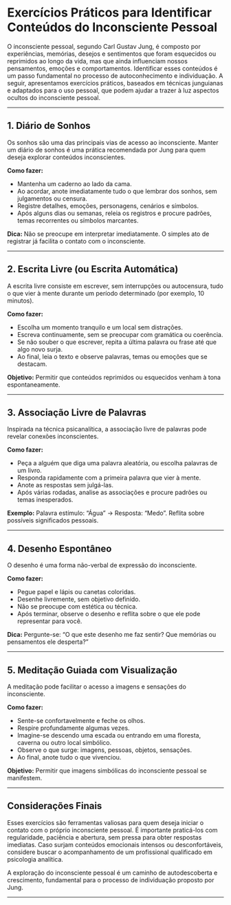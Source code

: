 
# Exercícios Práticos para Identificar Conteúdos do Inconsciente Pessoal

O inconsciente pessoal, segundo Carl Gustav Jung, é composto por experiências, memórias, desejos e sentimentos que foram esquecidos ou reprimidos ao longo da vida, mas que ainda influenciam nossos pensamentos, emoções e comportamentos. Identificar esses conteúdos é um passo fundamental no processo de autoconhecimento e individuação. A seguir, apresentamos exercícios práticos, baseados em técnicas junguianas e adaptados para o uso pessoal, que podem ajudar a trazer à luz aspectos ocultos do inconsciente pessoal.

---

## 1. Diário de Sonhos

Os sonhos são uma das principais vias de acesso ao inconsciente. Manter um diário de sonhos é uma prática recomendada por Jung para quem deseja explorar conteúdos inconscientes.

**Como fazer:**
- Mantenha um caderno ao lado da cama.
- Ao acordar, anote imediatamente tudo o que lembrar dos sonhos, sem julgamentos ou censura.
- Registre detalhes, emoções, personagens, cenários e símbolos.
- Após alguns dias ou semanas, releia os registros e procure padrões, temas recorrentes ou símbolos marcantes.

**Dica:** Não se preocupe em interpretar imediatamente. O simples ato de registrar já facilita o contato com o inconsciente.

---

## 2. Escrita Livre (ou Escrita Automática)

A escrita livre consiste em escrever, sem interrupções ou autocensura, tudo o que vier à mente durante um período determinado (por exemplo, 10 minutos).

**Como fazer:**
- Escolha um momento tranquilo e um local sem distrações.
- Escreva continuamente, sem se preocupar com gramática ou coerência.
- Se não souber o que escrever, repita a última palavra ou frase até que algo novo surja.
- Ao final, leia o texto e observe palavras, temas ou emoções que se destacam.

**Objetivo:** Permitir que conteúdos reprimidos ou esquecidos venham à tona espontaneamente.

---

## 3. Associação Livre de Palavras

Inspirada na técnica psicanalítica, a associação livre de palavras pode revelar conexões inconscientes.

**Como fazer:**
- Peça a alguém que diga uma palavra aleatória, ou escolha palavras de um livro.
- Responda rapidamente com a primeira palavra que vier à mente.
- Anote as respostas sem julgá-las.
- Após várias rodadas, analise as associações e procure padrões ou temas inesperados.

**Exemplo:** Palavra estímulo: “Água” → Resposta: “Medo”. Reflita sobre possíveis significados pessoais.

---

## 4. Desenho Espontâneo

O desenho é uma forma não-verbal de expressão do inconsciente.

**Como fazer:**
- Pegue papel e lápis ou canetas coloridas.
- Desenhe livremente, sem objetivo definido.
- Não se preocupe com estética ou técnica.
- Após terminar, observe o desenho e reflita sobre o que ele pode representar para você.

**Dica:** Pergunte-se: “O que este desenho me faz sentir? Que memórias ou pensamentos ele desperta?”

---

## 5. Meditação Guiada com Visualização

A meditação pode facilitar o acesso a imagens e sensações do inconsciente.

**Como fazer:**
- Sente-se confortavelmente e feche os olhos.
- Respire profundamente algumas vezes.
- Imagine-se descendo uma escada ou entrando em uma floresta, caverna ou outro local simbólico.
- Observe o que surge: imagens, pessoas, objetos, sensações.
- Ao final, anote tudo o que vivenciou.

**Objetivo:** Permitir que imagens simbólicas do inconsciente pessoal se manifestem.

---

## Considerações Finais

Esses exercícios são ferramentas valiosas para quem deseja iniciar o contato com o próprio inconsciente pessoal. É importante praticá-los com regularidade, paciência e abertura, sem pressa para obter respostas imediatas. Caso surjam conteúdos emocionais intensos ou desconfortáveis, considere buscar o acompanhamento de um profissional qualificado em psicologia analítica.

A exploração do inconsciente pessoal é um caminho de autodescoberta e crescimento, fundamental para o processo de individuação proposto por Jung.

---
```